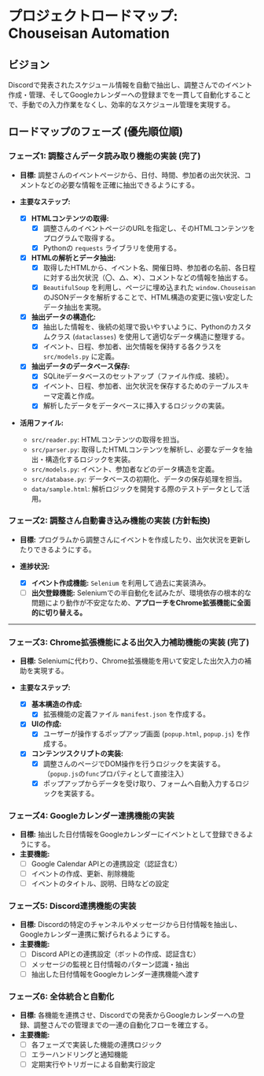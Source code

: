 # プロジェクトロードマップ: Chouseisan Automation

## ビジョン
Discordで発表されたスケジュール情報を自動で抽出し、調整さんでのイベント作成・管理、そしてGoogleカレンダーへの登録までを一貫して自動化することで、手動での入力作業をなくし、効率的なスケジュール管理を実現する。

## ロードマップのフェーズ (優先順位順)

### フェーズ1: 調整さんデータ読み取り機能の実装 (完了)

*   **目標:** 調整さんのイベントページから、日付、時間、参加者の出欠状況、コメントなどの必要な情報を正確に抽出できるようにする。

*   **主要なステップ:**
    *   [x] **HTMLコンテンツの取得:**
        *   [x] 調整さんのイベントページのURLを指定し、そのHTMLコンテンツをプログラムで取得する。
        *   [x] Pythonの `requests` ライブラリを使用する。
    *   [x] **HTMLの解析とデータ抽出:**
        *   [x] 取得したHTMLから、イベント名、開催日時、参加者の名前、各日程に対する出欠状況（〇、△、✕）、コメントなどの情報を抽出する。
        *   [x] `BeautifulSoup` を利用し、ページに埋め込まれた `window.Chouseisan` のJSONデータを解析することで、HTML構造の変更に強い安定したデータ抽出を実現。
    *   [x] **抽出データの構造化:**
        *   [x] 抽出した情報を、後続の処理で扱いやすいように、Pythonのカスタムクラス (`dataclasses`) を使用して適切なデータ構造に整理する。
        *   [x] イベント、日程、参加者、出欠情報を保持する各クラスを `src/models.py` に定義。
    *   [x] **抽出データのデータベース保存:**
        *   [x] SQLiteデータベースのセットアップ（ファイル作成、接続）。
        *   [x] イベント、日程、参加者、出欠状況を保存するためのテーブルスキーマ定義と作成。
        *   [x] 解析したデータをデータベースに挿入するロジックの実装。

*   **活用ファイル:**
    *   `src/reader.py`: HTMLコンテンツの取得を担当。
    *   `src/parser.py`: 取得したHTMLコンテンツを解析し、必要なデータを抽出・構造化するロジックを実装。
    *   `src/models.py`: イベント、参加者などのデータ構造を定義。
    *   `src/database.py`: データベースの初期化、データの保存処理を担当。
    *   `data/sample.html`: 解析ロジックを開発する際のテストデータとして活用。

### フェーズ2: 調整さん自動書き込み機能の実装 (方針転換)

*   **目標:** プログラムから調整さんにイベントを作成したり、出欠状況を更新したりできるようにする。

*   **進捗状況:**
    *   [x] **イベント作成機能:** `Selenium` を利用して過去に実装済み。
    *   [ ] **出欠登録機能:** Seleniumでの半自動化を試みたが、環境依存の根本的な問題により動作が不安定なため、**アプローチをChrome拡張機能に全面的に切り替える。**

---

### フェーズ3: Chrome拡張機能による出欠入力補助機能の実装 (完了)

*   **目標:** Seleniumに代わり、Chrome拡張機能を用いて安定した出欠入力の補助を実現する。

*   **主要なステップ:**
    *   [x] **基本構造の作成:**
        *   [x] 拡張機能の定義ファイル `manifest.json` を作成する。
    *   [x] **UIの作成:**
        *   [x] ユーザーが操作するポップアップ画面 (`popup.html`, `popup.js`) を作成する。
    *   [x] **コンテンツスクリプトの実装:**
        *   [x] 調整さんのページでDOM操作を行うロジックを実装する。（`popup.js`の`func`プロパティとして直接注入）
        *   [x] ポップアップからデータを受け取り、フォームへ自動入力するロジックを実装する。

### フェーズ4: Googleカレンダー連携機能の実装

*   **目標:** 抽出した日付情報をGoogleカレンダーにイベントとして登録できるようにする。
*   **主要機能:**
    *   [ ] Google Calendar APIとの連携設定（認証含む）
    *   [ ] イベントの作成、更新、削除機能
    *   [ ] イベントのタイトル、説明、日時などの設定

### フェーズ5: Discord連携機能の実装

*   **目標:** Discordの特定のチャンネルやメッセージから日付情報を抽出し、Googleカレンダー連携に繋げられるようにする。
*   **主要機能:**
    *   [ ] Discord APIとの連携設定（ボットの作成、認証含む）
    *   [ ] メッセージの監視と日付情報のパターン認識・抽出
    *   [ ] 抽出した日付情報をGoogleカレンダー連携機能へ渡す

### フェーズ6: 全体統合と自動化

*   **目標:** 各機能を連携させ、Discordでの発表からGoogleカレンダーへの登録、調整さんでの管理までの一連の自動化フローを確立する。
*   **主要機能:**
    *   [ ] 各フェーズで実装した機能の連携ロジック
    *   [ ] エラーハンドリングと通知機能
    *   [ ] 定期実行やトリガーによる自動実行設定